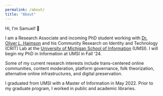 ```yaml
---
permalink: /about/
title: "About"
---
```


Hi, I'm Samuel! 👋 

I am a Research Associate and incoming PhD student working with <a href="https://oliverhaimson.com/index.html">Dr. Oliver L. Haimson</a> and his Community Research on Identity and Technology (CRIT) Lab at the <a href="https://www.si.umich.edu">University of Michigan School of Information</a> (UMSI). I will begin my PhD in Information at UMSI in Fall '24. 

Some of my current research interests include trans-centered online communities, content moderation, platform governance, folk theorization, alternative online infrastructures, and digital preservation. 

I graduated from UMSI with a Master of Information in May 2022. Prior to my graduate program, I worked in public and academic libraries.
